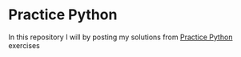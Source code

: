 # Practice Python

In this repository I will by posting my solutions from [Practice Python](https://www.practicepython.org/) exercises
